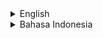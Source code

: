 

<details>
<summary>English</summary>

# rf_db_engine - Database Server Pack in One App

## Intro

This application is capable of managing multiple types of database servers through a single main application.

Currently, there are three supported database servers:

- MariaDB
- PGSQL
- MongoDB

Specifically for MongoDB, it is not included directly in this package, so you need to click the "Install MongoDB" button first.

## Where to Download

Download the executables on "Releases" page.

## Where are the Source Codes

Source codes are included in the zip along with the executables.

## How to use

It is easy to use, as each server has 3 control buttons: Start, Stop, and Restart.

## Screenshot

<p align="center">
	<img src="./.md_asset/ss_2024.07.08-2122.png" />
</p>

## Freelance Worker Link

- https://projects.co.id/public/browse_users/view/99bc11/rakifsul

</details>

<details>
<summary>Bahasa Indonesia</summary>

# rf_db_engine - Kumpulan Server Database dalam Satu Aplikasi

## Pendahuluan

Aplikasi ini adalah aplikasi yang dapat mengatur banyak jenis database server dengan satu aplikasi utama.

Saat ini, ada tiga database server yang didukung:

-	MariaDB
-	PGSQL
-	MongoDB

Khusus MongoDB, saya tidak menyertakannya langsung dalam paket ini, jadi Anda harus klik tombol "Install MongoDB" terlebih dahulu.

## Download di Mana

Download executable-nya di halaman "Releases".

## Di Mana Source Code-nya

Source code ada di dalam paket zip bersama executable-nya.

## Cara Penggunaan

Penggunaannya cukup mudah, karena masing-masing server memiliki 3 tombol pengendali: Start, Stop, dan Restart.

## Screenshot

<p align="center">
	<img src="./.md_asset/ss_2024.07.08-2122.png" />
</p>

## Freelance Worker Link

- https://projects.co.id/public/browse_users/view/99bc11/rakifsul

</details>